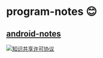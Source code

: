 # program-notes :blush:

## [android-notes](./android)

[![知识共享许可协议](https://i.creativecommons.org/l/by-nc-sa/3.0/cn/88x31.png)](http://creativecommons.org/licenses/by-nc-sa/3.0/cn/)
